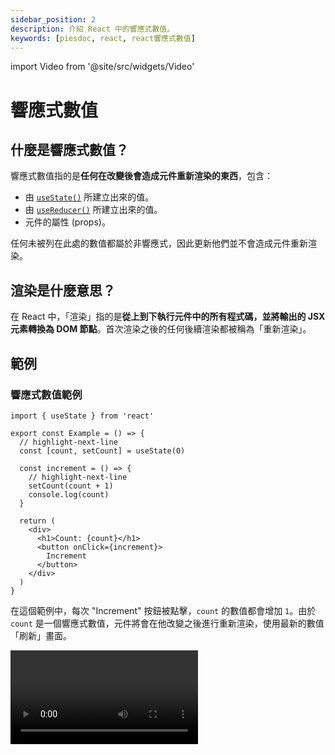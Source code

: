 ```yaml
---
sidebar_position: 2
description: 介紹 React 中的響應式數值。
keywords: [piesdoc, react, react響應式數值]
---
```


import Video from '@site/src/widgets/Video'

# 響應式數值

## 什麼是響應式數值？

響應式數值指的是**任何在改變後會造成元件重新渲染的東西**，包含：

- 由 [`useState()`](./use-state) 所建立出來的值。
- 由 [`useReducer()`](https://beta.reactjs.org/apis/react/useReducer) 所建立出來的值。
- 元件的屬性 (props)。

任何未被列在此處的數值都屬於非響應式，因此更新他們並不會造成元件重新渲染。

## 渲染是什麼意思？

在 React 中，「渲染」指的是**從上到下執行元件中的所有程式碼，並將輸出的 JSX 元素轉換為 DOM 節點**。首次渲染之後的任何後續渲染都被稱為「重新渲染」。

## 範例

### 響應式數值範例

```tsx showLineNumbers
import { useState } from 'react'

export const Example = () => {
  // highlight-next-line
  const [count, setCount] = useState(0)

  const increment = () => {
    // highlight-next-line
    setCount(count + 1)
    console.log(count)
  }

  return (
    <div>
      <h1>Count: {count}</h1>
      <button onClick={increment}>
        Increment
      </button>
    </div>
  )
}
```

在這個範例中，每次 "Increment" 按鈕被點擊，`count` 的數值都會增加 `1`。由於 `count` 是一個響應式數值，元件將會在他改變之後進行重新渲染，使用最新的數值「刷新」畫面。

<Video src="/video/react/reactive-values_reactive.mov" />

然而，您可能已經注意到主控台中顯示的數值總是和畫面上顯示的數值不同。好消息是，這不是一個 bug，但是這的確讓大家很困惑！我們會在[元件渲染](./component-rendering)章節中解釋這一點，現在先不用擔心他。

此外，若您還不知道 [`useState()`](./use-state) 是做什麼的也有沒關係。只要記得響應式數值的改變會導致元件重新渲染就好了！

### 非響應式數值

```tsx showLineNumbers
import { useState } from 'react'

// highlight-next-line
let count = 0

export const Example = () => {
  const increment = () => {
    // highlight-next-line
    count++
    console.log(count)
  }

  return (
    <div>
      <div>
        <h1>Count: {count}</h1>
        <button onClick={increment}>
          Increment
        </button>
      </div>
    </div>
  )
}
```

<Video src="/video/react/reactive-values_non-reactive.mov" />

在這個範例中，每次 "Increment" 按鈕被點擊，`count` 的數值都會增加 `1`。由於 `count` 是一個**非響應式數值**，無論 `count` 改變了多少次，他的變化都**不會**導致元件重新渲染。

但是請小心，這不代表非響應式數值的變化永遠不會顯現在畫面上！我們來看看下面這個範例：

```tsx showLineNumbers
import { useState } from 'react'

// highlight-next-line
let age = 0

export const Example = () => {
  // highlight-next-line
  const [count, setCount] = useState(0)

  const incrementCount = () => {
    // highlight-next-line
    setCount(count + 1)
  }

  const incrementAge = () => {
    // highlight-next-line
    age++
  }

  return (
    <div>
      <div>
        <h1>Count: {count}</h1>
        <button onClick={incrementCount}>Increment Count</button>
      </div>
      <div>
        <h1>Age: {age}</h1>
        <button onClick={incrementAge}>Increment Age</button>
      </div>
    </div>
  )
}
```

<Video src="/video/react/reactive-values_both.mov" height="300px" />

在這個範例中，`count` 是一個響應式數值，而 `age` 則是一個非響應式數值。因此：

- 點擊 "Increment Count" 會修改 `count` 的數值，導致元件重新渲染。
- 點擊 "Increment Age" 會修改 `age` 的數值，但是這**不會**導致元件重新渲染。

這就是為什麼在上面的影片中，點擊 "Increment Age" 三次之後看似什麼事都沒發生，隨後我們點擊一次 "Increment Count"，畫面就突然從 `Age: 0` 變成 `Age: 3`，非常令人困惑。

## 何時該將變數宣告為響應式數值

為了避免我們在上方看見的問題，在宣告變數時我們必須小心。簡單判斷基準是：

- 若某個數值**會發生變化**，而且**使用者必須在畫面上觀察到他的變化**，那麼就將他宣告為響應式數值。
- 否則就將他宣告為非響應式數值。
